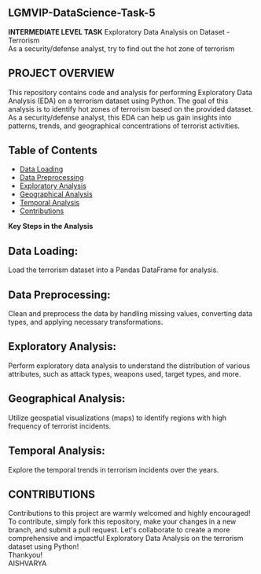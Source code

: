 ## **LGMVIP-DataScience-Task-5**
**INTERMEDIATE LEVEL TASK**
Exploratory Data Analysis on Dataset - Terrorism   
As a security/defense analyst, try to find out the hot zone of terrorism    


##  PROJECT OVERVIEW
This repository contains code and analysis for performing Exploratory Data Analysis (EDA) on a terrorism dataset using Python. The goal of this analysis is to identify hot zones of terrorism based on the provided dataset. As a security/defense analyst, this EDA can help us gain insights into patterns, trends, and geographical concentrations of terrorist activities.    

## Table of Contents
- [Data Loading](#Data-Loading)
- [Data Preprocessing](#data-preprocessing)
- [Exploratory Analysis](#ExploratoryAnalysis)
- [Geographical Analysis](#GeographicalAnalysis)
- [Temporal Analysis](#TemporalAnalysis)
- [Contributions](#contributions)



**Key Steps in the Analysis**
## Data Loading:  
Load the terrorism dataset into a Pandas DataFrame for analysis.  

## Data Preprocessing:   
Clean and preprocess the data by handling missing values, converting data types, and applying necessary transformations.  

## Exploratory Analysis:  
Perform exploratory data analysis to understand the distribution of various attributes, such as attack types, weapons used, target types, and more.  

## Geographical Analysis:  
Utilize geospatial visualizations (maps) to identify regions with high frequency of terrorist incidents.  

## Temporal Analysis:  
Explore the temporal trends in terrorism incidents over the years.  

## CONTRIBUTIONS
Contributions to this project are warmly welcomed and highly encouraged!   
To contribute, simply fork this repository, make your changes in a new branch, and submit a pull request. Let's collaborate to create a more comprehensive and impactful Exploratory Data Analysis on the terrorism dataset using Python!  
Thankyou!  
AISHVARYA

